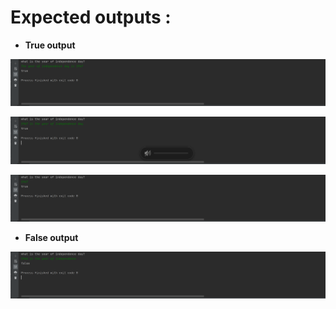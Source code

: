 # Expected outputs :

- **True output**

![Output 1](https://github.com/Bhaveshkadam/problem-solving/blob/main/Check%20contains%20of/Output1.png)


![Output 2](https://github.com/Bhaveshkadam/problem-solving/blob/main/Check%20contains%20of/Output2.png)


![Output 3](https://github.com/Bhaveshkadam/problem-solving/blob/main/Check%20contains%20of/Output3.png)


- **False output**

![Output 4](https://github.com/Bhaveshkadam/problem-solving/blob/main/Check%20contains%20of/Output4.png)

